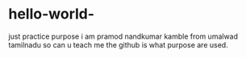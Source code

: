 # hello-world-
just practice purpose 
i am pramod nandkumar kamble from umalwad tamilnadu so can u teach me the github is what purpose are used.
